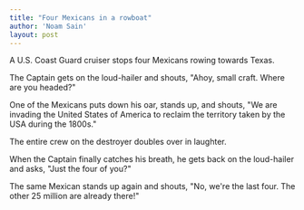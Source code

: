 ```yaml
---
title: "Four Mexicans in a rowboat"
author: 'Noam Sain'
layout: post
---
```


A U.S. Coast Guard cruiser stops four Mexicans rowing towards Texas.  
  
The Captain gets on the loud-hailer and shouts, "Ahoy, small craft. Where are you headed?"

One of the Mexicans puts down his oar, stands up, and shouts, "We are invading the United States of America to reclaim the territory taken by the USA during the 1800s."

The entire crew on the destroyer doubles over in laughter.

When the Captain finally catches his breath, he gets back on the loud-hailer and asks, "Just the four of you?"

The same Mexican stands up again and shouts, "No, we're the last four. The other 25 million are already there!"